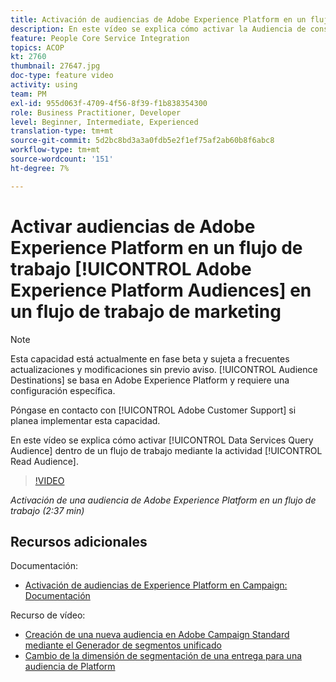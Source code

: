 ```yaml
---
title: Activación de audiencias de Adobe Experience Platform en un flujo de trabajo
description: En este vídeo se explica cómo activar la Audiencia de consulta de servicios de datos dentro de un flujo de trabajo mediante la actividad "Leer audiencia".
feature: People Core Service Integration
topics: ACOP
kt: 2760
thumbnail: 27647.jpg
doc-type: feature video
activity: using
team: PM
exl-id: 955d063f-4709-4f56-8f39-f1b838354300
role: Business Practitioner, Developer
level: Beginner, Intermediate, Experienced
translation-type: tm+mt
source-git-commit: 5d2bc8bd3a3a0fdb5e2f1ef75af2ab60b8f6abc8
workflow-type: tm+mt
source-wordcount: '151'
ht-degree: 7%

---
```


# Activar audiencias de Adobe Experience Platform en un flujo de trabajo [!UICONTROL Adobe Experience Platform Audiences] en un flujo de trabajo de marketing

>[!NOTE]
>
>Esta capacidad está actualmente en fase beta y sujeta a frecuentes actualizaciones y modificaciones sin previo aviso. [!UICONTROL Audience Destinations] se basa en Adobe Experience Platform y requiere una configuración específica.
>
>Póngase en contacto con [!UICONTROL Adobe Customer Support] si planea implementar esta capacidad.

En este vídeo se explica cómo activar [!UICONTROL Data Services Query Audience] dentro de un flujo de trabajo mediante la actividad [!UICONTROL Read Audience].

>[!VIDEO](https://video.tv.adobe.com/v/27647?quality=12)

*Activación de una audiencia de Adobe Experience Platform en un flujo de trabajo (2:37 min)*

## Recursos adicionales

Documentación:

* [Activación de audiencias de Experience Platform en Campaign: Documentación](https://docs.adobe.com/content/help/en/campaign-standard/using/profiles-and-audiences/working-with-adobe-experience-platform/aep-about-audience-destinations-service.html)

Recurso de vídeo:

* [Creación de una nueva audiencia en Adobe Campaign Standard mediante el Generador de segmentos unificado](/help/profiles-and-audiences/audience-destinations/creating-audiences-using-segment-builder.md)
* [Cambio de la dimensión de segmentación de una entrega para una audiencia de Platform](/help/profiles-and-audiences/audience-destinations/changing-targeting-dimension.md)

